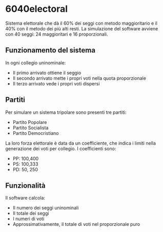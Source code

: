# 6040electoral
Sistema elettorale che dà il 60% dei seggi con metodo maggioritario e il 40% con il metodo dei più alti resti. La simulazione del software avviene con 40 seggi: 24 maggioritari e 16 proporzionali.

## Funzionamento del sistema
In ogni collegio uninominale:
* Il primo arrivato ottiene il seggio
* Il secondo arrivato mette i propri voti nella quota proporzionale
* Il terzo arrivato vede i propri voti dispersi

## Partiti 
Per simulare un sistema tripolare sono presenti tre partiti:
* Partito Popolare
* Partito Socialista
* Partito Democristiano

La loro forza elettorale è data da un coefficiente, che indica i limiti nella generazione dei voti per collegio. I coefficienti sono:
* PP: 100,400
* PS: 100,333
* PD: 50, 250

## Funzionalità
Il software calcola:
* Il numero dei seggi uninominali
* Il totale dei seggi
* I numeri di voti
* Approssimativamente, il totale di voti nel proporzionale puro
